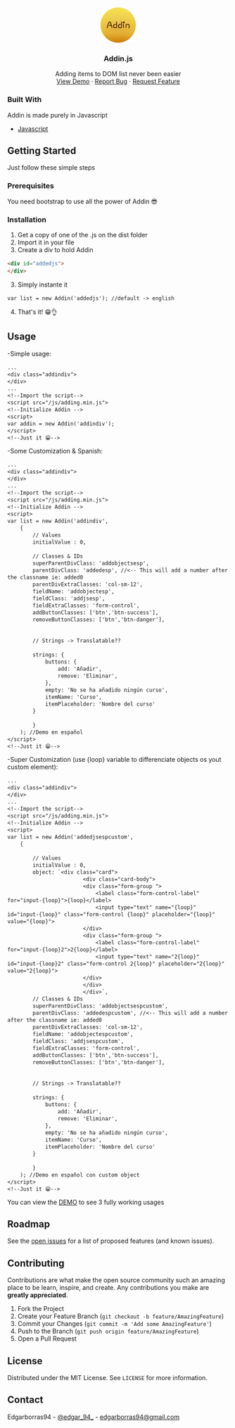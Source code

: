 <!-- PROJECT SHIELDS -->
<!--
*** I'm using markdown "reference style" links for readability.
*** Reference links are enclosed in brackets [ ] instead of parentheses ( ).
*** See the bottom of this document for the declaration of the reference variables
*** for contributors-url, forks-url, etc. This is an optional, concise syntax you may use.
*** https://www.markdownguide.org/basic-syntax/#reference-style-links
-->
<!--
[![Contributors][contributors-shield]][contributors-url]
[![Forks][forks-shield]][forks-url]
[![Stargazers][stars-shield]][stars-url]
[![Issues][issues-shield]][issues-url]
[![MIT License][license-shield]][license-url]
[![LinkedIn][linkedin-shield]][linkedin-url]
-->


<!-- PROJECT LOGO -->
<br />
<p align="center">
  <a href="https://github.com/Edgarborras94/Addin">
    <img src="images/addinlogo.png" alt="Logo" width="80" height="80">
  </a>

  <h3 align="center">Addin.js</h3>

  <p align="center">
    Adding items to DOM list never been easier
    <br />
    <!--<a href="https://github.com/othneildrew/Best-README-Template"><strong>Explore the docs »</strong></a>
    <br />
    <br />-->
    <a href="https://codepen.io/edgarborras94/pen/KKzZYRM">View Demo</a>
    ·
    <a href="https://github.com/Edgarborras94/Addin/issues">Report Bug</a>
    ·
    <a href="https://github.com/Edgarborras94/Addin/issues">Request Feature</a>
  </p>
</p>



<!-- TABLE OF CONTENTS -->
<!--
## Table of Contents

* [About the Project](#about-the-project)
  * [Built With](#built-with)
* [Getting Started](#getting-started)
  * [Prerequisites](#prerequisites)
  * [Installation](#installation)
* [Usage](#usage)
* [Roadmap](#roadmap)
* [Contributing](#contributing)
* [License](#license)
* [Contact](#contact)
* [Acknowledgements](#acknowledgements)




## About The Project

[![Product Name Screen Shot][product-screenshot]](https://example.com)

There are many great README templates available on GitHub, however, I didn't find one that really suit my needs so I created this enhanced one. I want to create a README template so amazing that it'll be the last one you ever need.

Here's why:
* Your time should be focused on creating something amazing. A project that solves a problem and helps others
* You shouldn't be doing the same tasks over and over like creating a README from scratch
* You should element DRY principles to the rest of your life :smile:

Of course, no one template will serve all projects since your needs may be different. So I'll be adding more in the near future. You may also suggest changes by forking this repo and creating a pull request or opening an issue.

A list of commonly used resources that I find helpful are listed in the acknowledgements.
-->
### Built With
Addin is made purely in Javascript
* [Javascript](https://www.javascript.com/)


<!-- GETTING STARTED -->
## Getting Started

Just follow these simple steps

### Prerequisites

You need bootstrap to use all the power of Addin 😎

### Installation

1. Get a copy of one of the .js on the dist folder
2. Import it in your file
3. Create a div to hold Addin
```HTML
<div id="addedjs">
</div>
```
3. Simply instante it
```JS
var list = new Addin('addedjs'); //default -> english
```
4. That's it! 😁👌


<!-- USAGE EXAMPLES -->
## Usage

-Simple usage:
```
...
<div class="addindiv">
</div>
...
<!--Import the script-->
<script src="/js/adding.min.js">
<!--Initialize Addin -->
<script>
var addin = new Addin('addindiv');
</script>
<!--Just it 😁-->
```

-Some Customization & Spanish:
```
...
<div class="addindiv">
</div>
...
<!--Import the script-->
<script src="/js/adding.min.js">
<!--Initialize Addin -->
<script>
var list = new Addin('addindiv',
    {
        // Values
        initialValue : 0,
        
        // Classes & IDs
        superParentDivClass: 'addobjectsesp',
        parentDivClass: 'addedesp', //<-- This will add a number after the classname ie: added0
        parentDivExtraClasses: 'col-sm-12',
        fieldName: 'addobjectesp',
        fieldClass: 'addjsesp',
        fieldExtraClasses: 'form-control',
        addButtonClasses: ['btn','btn-success'],
        removeButtonClasses: ['btn','btn-danger'],


        // Strings -> Translatable??

        strings: {
            buttons: {
                add: 'Añadir',
                remove: 'Eliminar',
            },
            empty: 'No se ha añadido ningún curso',
            itemName: 'Curso',
            itemPlaceholder: 'Nombre del curso'
        }

        }
    ); //Demo en español
</script>
<!--Just it 😁-->
```
-Super Customization (use {loop} variable to differenciate objects os yout custom element):
```
...
<div class="addindiv">
</div>
...
<!--Import the script-->
<script src="/js/adding.min.js">
<!--Initialize Addin -->
<script>
var list = new Addin('addedjsespcustom',
    {

        // Values
        initialValue : 0,
        object: `<div class="card">
                        <div class="card-body">
                        <div class="form-group ">
                            <label class="form-control-label" for="input-{loop}">{loop}</label>
                            <input type="text" name="{loop}" id="input-{loop}" class="form-control {loop}" placeholder="{loop}" value="{loop}">
                        </div>
                        <div class="form-group ">
                            <label class="form-control-label" for="input-{loop}2">2{loop}</label>
                            <input type="text" name="2{loop}" id="input-{loop}2" class="form-control 2{loop}" placeholder="2{loop}" value="2{loop}">
                        </div>
                        </div>
                        </div>`,
        // Classes & IDs
        superParentDivClass: 'addobjectsespcustom',
        parentDivClass: 'addedespcustom', //<-- This will add a number after the classname ie: added0
        parentDivExtraClasses: 'col-sm-12',
        fieldName: 'addobjectespcustom',
        fieldClass: 'addjsespcustom',
        fieldExtraClasses: 'form-control',
        addButtonClasses: ['btn','btn-success'],
        removeButtonClasses: ['btn','btn-danger'],


        // Strings -> Translatable??

        strings: {
            buttons: {
                add: 'Añadir',
                remove: 'Eliminar',
            },
            empty: 'No se ha añadido ningún curso',
            itemName: 'Curso',
            itemPlaceholder: 'Nombre del curso'
        }

        }
    ); //Demo en español con custom object
</script>
<!--Just it 😁-->
```

You can view the [DEMO](https://codepen.io/edgarborras94/pen/KKzZYRM) to see 3 fully working usages


<!-- ROADMAP -->
## Roadmap

See the [open issues](https://github.com/Edgarborras94/Addin/issues) for a list of proposed features (and known issues).



<!-- CONTRIBUTING -->
## Contributing

Contributions are what make the open source community such an amazing place to be learn, inspire, and create. Any contributions you make are **greatly appreciated**.

1. Fork the Project
2. Create your Feature Branch (`git checkout -b feature/AmazingFeature`)
3. Commit your Changes (`git commit -m 'Add some AmazingFeature'`)
4. Push to the Branch (`git push origin feature/AmazingFeature`)
5. Open a Pull Request



<!-- LICENSE -->
## License

Distributed under the MIT License. See `LICENSE` for more information.



<!-- CONTACT -->
## Contact

Edgarborras94 - [@edgar_94_](https://twitter.com/edgar_94_) - edgarborras94@gmail.com
<!--
Project Link: [https://github.com/your_username/repo_name](https://github.com/your_username/repo_name)
-->


<!-- ACKNOWLEDGEMENTS -->
<!--
## Acknowledgements
* [GitHub Emoji Cheat Sheet](https://www.webpagefx.com/tools/emoji-cheat-sheet)
* [Img Shields](https://shields.io)
* [Choose an Open Source License](https://choosealicense.com)
* [GitHub Pages](https://pages.github.com)
* [Animate.css](https://daneden.github.io/animate.css)
* [Loaders.css](https://connoratherton.com/loaders)
* [Slick Carousel](https://kenwheeler.github.io/slick)
* [Smooth Scroll](https://github.com/cferdinandi/smooth-scroll)
* [Sticky Kit](http://leafo.net/sticky-kit)
* [JVectorMap](http://jvectormap.com)
* [Font Awesome](https://fontawesome.com)
-->




<!-- MARKDOWN LINKS & IMAGES -->
<!-- https://www.markdownguide.org/basic-syntax/#reference-style-links -->
<!--
[contributors-shield]: https://img.shields.io/github/contributors/othneildrew/Best-README-Template.svg?style=flat-square
[contributors-url]: https://github.com/othneildrew/Best-README-Template/graphs/contributors
[forks-shield]: https://img.shields.io/github/forks/othneildrew/Best-README-Template.svg?style=flat-square
[forks-url]: https://github.com/othneildrew/Best-README-Template/network/members
[stars-shield]: https://img.shields.io/github/stars/othneildrew/Best-README-Template.svg?style=flat-square
[stars-url]: https://github.com/othneildrew/Best-README-Template/stargazers
[issues-shield]: https://img.shields.io/github/issues/othneildrew/Best-README-Template.svg?style=flat-square
[issues-url]: https://github.com/othneildrew/Best-README-Template/issues
[license-shield]: https://img.shields.io/github/license/othneildrew/Best-README-Template.svg?style=flat-square
[license-url]: https://github.com/othneildrew/Best-README-Template/blob/master/LICENSE.txt
[linkedin-shield]: https://img.shields.io/badge/-LinkedIn-black.svg?style=flat-square&logo=linkedin&colorB=555
[linkedin-url]: https://linkedin.com/in/othneildrew
[product-screenshot]: images/screenshot.png
-->
